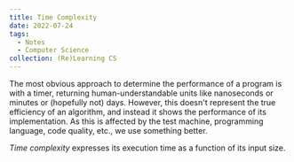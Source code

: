```yaml
---
title: Time Complexity
date: 2022-07-24
tags:
  - Notes
  - Computer Science
collection: (Re)Learning CS
---
```


The most obvious approach to determine the performance of a program is with a
timer, returning human-understandable units like nanoseconds or minutes or
(hopefully not) days. However, this doesn't represent the true efficiency of an
algorithm, and instead it shows the performance of its implementation. As this
is affected by the test machine, programming language, code quality, etc., we
use something better.

_Time complexity_ expresses its execution time as a function of its input size.
